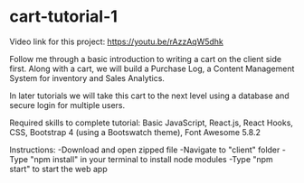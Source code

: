 # cart-tutorial-1
Video link for this project:
https://youtu.be/rAzzAqW5dhk

Follow me through a basic introduction to writing a cart on the client side first. Along with a cart, we will build a Purchase Log, a Content Management System for inventory and Sales Analytics.

 In later tutorials we will take this cart to the next level using a database and secure login for multiple users.


Required skills to complete tutorial:
 Basic JavaScript,
 React.js,
 React Hooks,
 CSS,
 Bootstrap 4 (using a Bootswatch theme),
 Font Awesome 5.8.2

Instructions:
-Download and open zipped file
-Navigate to "client" folder
-Type "npm install" in your terminal to install node modules
-Type "npm start" to start the web app
